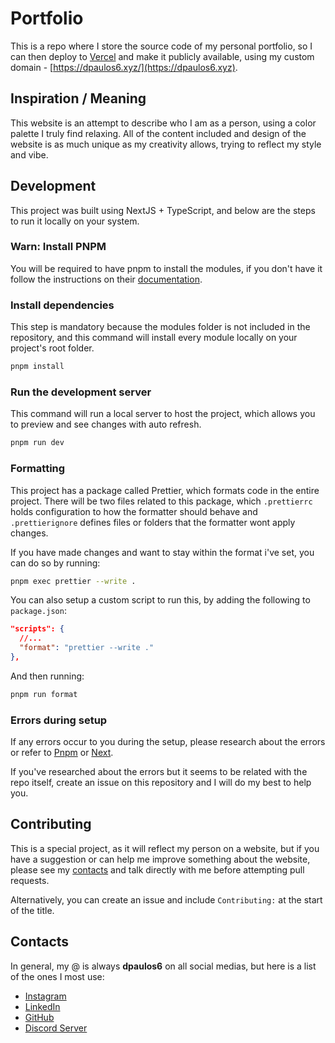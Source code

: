 # Portfolio

This is a repo where I store the source code of my personal portfolio, so I can then deploy to [Vercel](https://vercel.com/) and make it publicly available, using my custom domain - [https://dpaulos6.xyz/](https://dpaulos6.xyz).

## Inspiration / Meaning

This website is an attempt to describe who I am as a person, using a color palette I truly find relaxing. All of the content included and design of the website is as much unique as my creativity allows, trying to reflect my style and vibe.

<!-- The works included were made by me, some of them were projects of my own ideas, some of them were internship or real client projects. -->

## Development

This project was built using NextJS + TypeScript, and below are the steps to run it locally on your system.

### Warn: Install PNPM

You will be required to have pnpm to install the modules, if you don't have it follow the instructions on their [documentation](https://pnpm.io/installation).

### Install dependencies

This step is mandatory because the modules folder is not included in the repository, and this command will install every module locally on your project's root folder.

```bash
pnpm install
```

### Run the development server

This command will run a local server to host the project, which allows you to preview and see changes with auto refresh.

```bash
pnpm run dev
```

### Formatting

This project has a package called Prettier, which formats code in the entire project. There will be two files related to this package, which `.prettierrc` holds configuration to how the formatter should behave and `.prettierignore` defines files or folders that the formatter wont apply changes.

If you have made changes and want to stay within the format i've set, you can do so by running:

```bash
pnpm exec prettier --write .
```

You can also setup a custom script to run this, by adding the following to `package.json`:

```json
"scripts": {
  //...
  "format": "prettier --write ."
},
```

And then running:

```bash
pnpm run format
```

### Errors during setup

If any errors occur to you during the setup, please research about the errors or refer to [Pnpm](https://pnpm.io/) or [Next](https://nextjs.org/).

If you've researched about the errors but it seems to be related with the repo itself, create an issue on this repository and I will do my best to help you.

## Contributing

This is a special project, as it will reflect my person on a website, but if you have a suggestion or can help me improve something about the website, please see my [contacts](#contacts) and talk directly with me before attempting pull requests.

Alternatively, you can create an issue and include `Contributing:` at the start of the title.

## Contacts

In general, my @ is always **dpaulos6** on all social medias, but here is a list of the ones I most use:

- [Instagram](https://www.instagram.com/dpaulos6/)
- [LinkedIn](https://www.linkedin.com/in/dpaulos6/)
- [GitHub](https://www.github.com/dpaulos6/)
- [Discord Server](https://discord.gg/Y7ujpKmmma)
